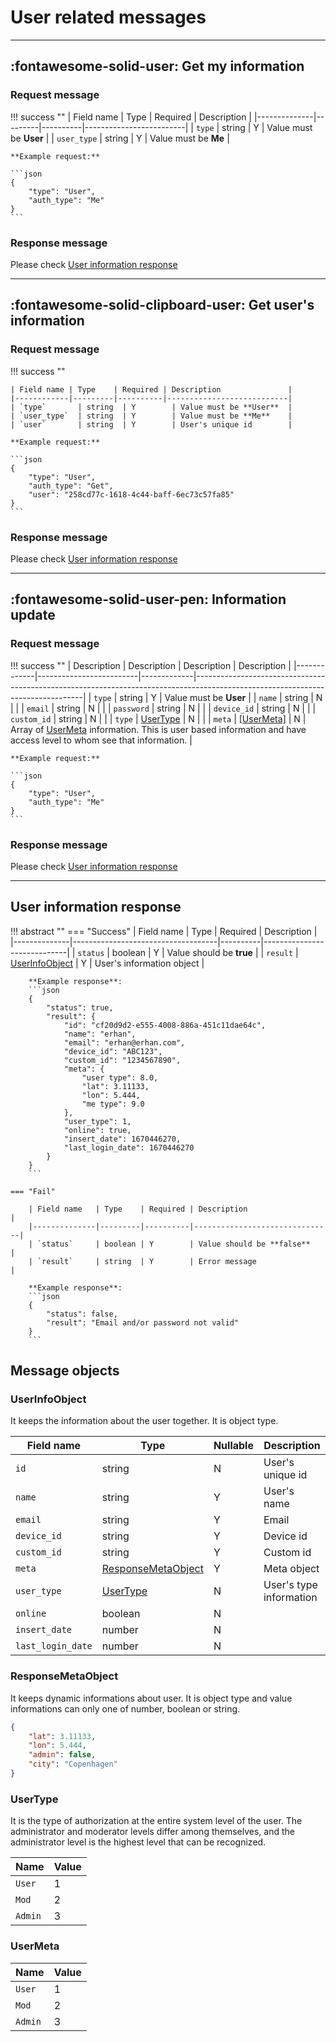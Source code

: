 # User related messages

---

## :fontawesome-solid-user: Get my information

### Request message

!!! success ""
    | Field name   | Type    | Required | Description             |
    |--------------|---------|----------|-------------------------|
    | `type`       | string  | Y        | Value must be **User**  |
    | `user_type`  | string  | Y        | Value must be **Me**    |

    **Example request:**

    ```json
    {
        "type": "User",
        "auth_type": "Me"
    }
    ```

### Response message

Please check [User information response](#user-information-response)

---

## :fontawesome-solid-clipboard-user: Get user's information

### Request message

!!! success ""

    | Field name | Type    | Required | Description               |
    |------------|---------|----------|---------------------------|
    | `type`       | string  | Y        | Value must be **User**  |
    | `user_type`  | string  | Y        | Value must be **Me**    |
    | `user`       | string  | Y        | User's unique id        |

    **Example request:**

    ```json
    {
        "type": "User",
        "auth_type": "Get",
        "user": "258cd77c-1618-4c44-baff-6ec73c57fa85"
    }
    ```

### Response message

Please check [User information response](#user-information-response)

---

## :fontawesome-solid-user-pen: Information update

### Request message

!!! success ""
    | Description | Description             | Description | Description                                                                                                                    |
    |-------------|-------------------------|-------------|--------------------------------------------------------------------------------------------------------------------------------|
    | `type`      | string                  | Y           | Value must be **User**                                                                                                         |
    | `name`      | string                  | N           |                                                                                                                                |
    | `email`     | string                  | N           |                                                                                                                                |
    | `password`  | string                  | N           |                                                                                                                                |
    | `device_id` | string                  | N           |                                                                                                                                |
    | `custom_id` | string                  | N           |                                                                                                                                |
    | `type`      | [UserType](#usertype)   | N           |                                                                                                                                |
    | `meta`      | [[UserMeta]](#usermeta) | N           | Array of [UserMeta](#usermeta) information. This is user based information and have access level to whom see that information. |

    **Example request:**

    ```json
    {
        "type": "User",
        "auth_type": "Me"
    }
    ```

### Response message

Please check [User information response](#user-information-response)

---

## User information response

!!! abstract ""
    === "Success"
        | Field name   | Type                               | Required | Description                 |
        |--------------|------------------------------------|----------|-----------------------------|
        | `status`     | boolean                            | Y        | Value should be **true**    |
        | `result`     | [UserInfoObject](#userinfoobject)  | Y        | User's information object   |

        **Example response**:
        ```json
        {
            "status": true,
            "result": {
                "id": "cf20d9d2-e555-4008-886a-451c11dae64c",
                "name": "erhan",
                "email": "erhan@erhan.com",
                "device_id": "ABC123",
                "custom_id": "1234567890",
                "meta": {
                    "user type": 8.0,
                    "lat": 3.11133,
                    "lon": 5.444,
                    "me type": 9.0
                },
                "user_type": 1,
                "online": true,
                "insert_date": 1670446270,
                "last_login_date": 1670446270
            }
        }
        ```

    === "Fail"

        | Field name   | Type    | Required | Description                   |
        |--------------|---------|----------|-------------------------------|
        | `status`     | boolean | Y        | Value should be **false**     |
        | `result`     | string  | Y        | Error message                 |

        **Example response**:
        ```json
        {
            "status": false,
            "result": "Email and/or password not valid"
        }
        ```


## Message objects

### UserInfoObject

It keeps the information about the user together. It is object type.

|      Field name   | Type                                          | Nullable | Description             |
|-------------------|-----------------------------------------------|----------|-------------------------|
| `id`              | string                                        | N        | User's unique id        |
| `name`            | string                                        | Y        | User's name             |
| `email`           | string                                        | Y        | Email                   |
| `device_id`       | string                                        | Y        | Device id               |
| `custom_id`       | string                                        | Y        | Custom id               |
| `meta`            | [ResponseMetaObject](#responsemetaobject)     | Y        | Meta object             |
| `user_type`       | [UserType](#usertype)                         | N        | User's type information |
| `online`          | boolean                                       | N        |                         |
| `insert_date`     | number                                        | N        |                         |
| `last_login_date` | number                                        | N        |                         |


### ResponseMetaObject

It keeps dynamic informations about user. It is object type and value informations can only one of number, boolean or string.

```json
{
    "lat": 3.11133,
    "lon": 5.444,
    "admin": false,
    "city": "Copenhagen"
}
```


### UserType
It is the type of authorization at the entire system level of the user. The administrator and moderator levels differ among themselves, and the administrator level is the highest level that can be recognized.

| Name    | Value |
|---------|-------|
| `User`  | 1     |
| `Mod`   | 2     |
| `Admin` | 3     |

### UserMeta

| Name    | Value |
|---------|-------|
| `User`  | 1     |
| `Mod`   | 2     |
| `Admin` | 3     |
